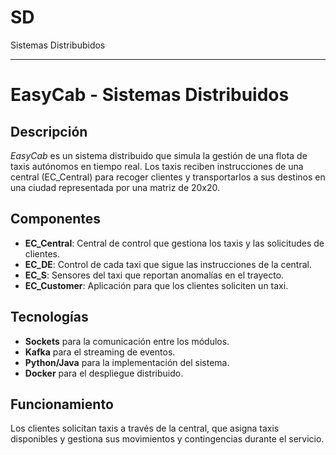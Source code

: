 # SD
Sistemas Distribubidos

---

# EasyCab - Sistemas Distribuidos

## Descripción

*EasyCab* es un sistema distribuido que simula la gestión de una flota de taxis autónomos en tiempo real. Los taxis reciben instrucciones de una central (EC_Central) para recoger clientes y transportarlos a sus destinos en una ciudad representada por una matriz de 20x20.

## Componentes

- **EC_Central**: Central de control que gestiona los taxis y las solicitudes de clientes.
- **EC_DE**: Control de cada taxi que sigue las instrucciones de la central.
- **EC_S**: Sensores del taxi que reportan anomalías en el trayecto.
- **EC_Customer**: Aplicación para que los clientes soliciten un taxi.

## Tecnologías

- **Sockets** para la comunicación entre los módulos.
- **Kafka** para el streaming de eventos.
- **Python/Java** para la implementación del sistema.
- **Docker** para el despliegue distribuido.

## Funcionamiento

Los clientes solicitan taxis a través de la central, que asigna taxis disponibles y gestiona sus movimientos y contingencias durante el servicio.
